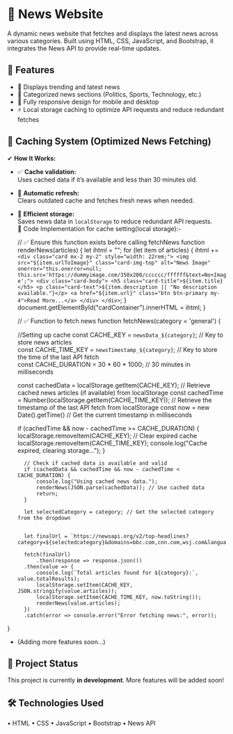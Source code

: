 # 📰 News Website  

A dynamic news website that fetches and displays the latest news across various categories. Built using HTML, CSS, JavaScript, and Bootstrap, it integrates the News API to provide real-time updates. 

## 📌 Features  
- 📰 Displays trending and latest news  
- 📂 Categorized news sections (Politics, Sports, Technology, etc.)  
- 📱 Fully responsive design for mobile and desktop
- ⚡ Local storage caching to optimize API requests and reduce redundant fetches

## 🔹 Caching System (Optimized News Fetching)
✔ **How It Works:**

- ✅ **Cache validation:**  
  Uses cached data if it’s available and less than 30 minutes old.  

- 🔄 **Automatic refresh:**  
  Clears outdated cache and fetches fresh news when needed.  

- 💾 **Efficient storage:**  
  Saves news data in `localStorage` to reduce redundant API requests.  
   📝 Code Implementation for cache setting(local storage):-
    
    

    // ✅ Ensure this function exists before calling fetchNews
    function renderNews(articles) {
        let ihtml = "";
        for (let item of articles) {
            ihtml += `
                <div class="card mx-2 my-2" style="width: 22rem;">
                    <img src="${item.urlToImage}" class="card-img-top" alt="News Image"
                    onerror="this.onerror=null; this.src='https://dummyimage.com/350x200/cccccc/ffffff&text=No+Image';">
                    <div class="card-body">
                        <h5 class="card-title">${item.title}</h5>
                        <p class="card-text">${item.description || "No description available."}</p>
                        <a href="${item.url}" class="btn btn-primary my-4">Read More...</a>
                    </div>
                </div>
            `;
        }
        document.getElementById("cardContainer").innerHTML = ihtml; 
    }

        
    // ✅ Function to fetch news
    function fetchNews(category = 'general') {

    //Setting up cache
    const CACHE_KEY = `newsData_${category}`;  // Key to store news articles  
    const CACHE_TIME_KEY = `newsTimestamp_${category}`;  // Key to store the time of the last API fetch  
    const CACHE_DURATION = 30 * 60 * 1000;  // 30 minutes in milliseconds  

    const cachedData = localStorage.getItem(CACHE_KEY); // Retrieve cached news articles (if available) from localStorage
    const cachedTime = Number(localStorage.getItem(CACHE_TIME_KEY)); // Retrieve the timestamp of the last API fetch from localStorage
    const now = new Date().getTime() // Get the current timestamp in milliseconds

    if (cachedTime && now - cachedTime >= CACHE_DURATION) {
        localStorage.removeItem(CACHE_KEY);  // Clear expired cache
        localStorage.removeItem(CACHE_TIME_KEY);
        console.log("Cache expired, clearing storage...");
    }

        // Check if cached data is available and valid
        if (cachedData && cachedTime && now - cachedTime < CACHE_DURATION) {
            console.log("Using cached news data.");
            renderNews(JSON.parse(cachedData)); // Use cached data
            return;
        }

        let selectedCategory = category; // Get the selected category from the dropdown


        let finalUrl = `https://newsapi.org/v2/top-headlines?category=${selectedcategory}&domains=bbc.com,cnn.com,wsj.com&language=en&apiKey=${key}`;

        fetch(finalUrl)
            .then(response => response.json())
        .then(value => {
            console.log(`Total articles found for ${category}:`, value.totalResults);
            localStorage.setItem(CACHE_KEY, JSON.stringify(value.articles));
            localStorage.setItem(CACHE_TIME_KEY, now.toString());
            renderNews(value.articles);
        })
        .catch(error => console.error("Error fetching news:", error));
}
 


- (Adding more features soon...)  

## 🚀 Project Status  
This project is currently **in development**. More features will be added soon!  

 
## 🛠️ Technologies Used
• HTML
• CSS
• JavaScript
• Bootstrap
• News API